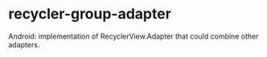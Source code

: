 # recycler-group-adapter
Android: implementation of RecyclerView.Adapter that could combine other adapters.  
